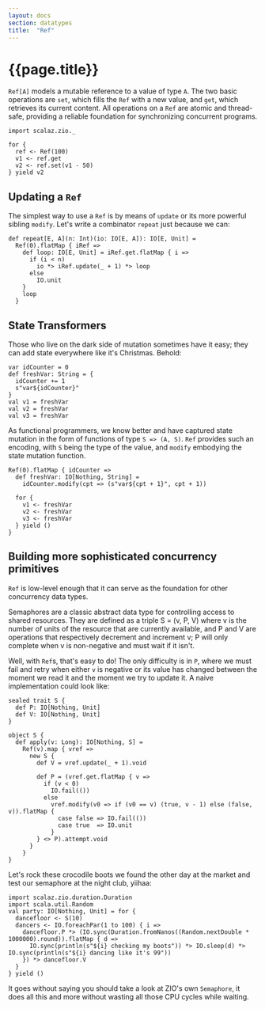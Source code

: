 ```yaml
---
layout: docs
section: datatypes
title:  "Ref"
---
```


# {{page.title}}

`Ref[A]` models a mutable reference to a value of type `A`. The two basic operations are `set`, which fills the `Ref` with a new value, and `get`, which retrieves its current content. All operations on a `Ref` are atomic and thread-safe, providing a reliable foundation for synchronizing concurrent programs.

```tut:silent
import scalaz.zio._

for {
  ref <- Ref(100)
  v1 <- ref.get
  v2 <- ref.set(v1 - 50)
} yield v2
```

## Updating a `Ref`

The simplest way to use a `Ref` is by means of `update` or its more powerful sibling `modify`. Let's write a combinator `repeat` just because we can:

```tut:silent
def repeat[E, A](n: Int)(io: IO[E, A]): IO[E, Unit] =
  Ref(0).flatMap { iRef =>
    def loop: IO[E, Unit] = iRef.get.flatMap { i =>
      if (i < n)
        io *> iRef.update(_ + 1) *> loop
      else
        IO.unit
    }
    loop
  }
```

## State Transformers

Those who live on the dark side of mutation sometimes have it easy; they can add state everywhere like it's Christmas. Behold:

```tut:silent
var idCounter = 0
def freshVar: String = {
  idCounter += 1
  s"var${idCounter}"
}
val v1 = freshVar
val v2 = freshVar
val v3 = freshVar
```

As functional programmers, we know better and have captured state mutation in the form of functions of type `S => (A, S)`. `Ref` provides such an encoding, with `S` being the type of the value, and `modify` embodying the state mutation function.

```tut:silent
Ref(0).flatMap { idCounter =>
  def freshVar: IO[Nothing, String] =
    idCounter.modify(cpt => (s"var${cpt + 1}", cpt + 1))

  for {
    v1 <- freshVar
    v2 <- freshVar
    v3 <- freshVar
  } yield ()
}
```

## Building more sophisticated concurrency primitives

`Ref` is low-level enough that it can serve as the foundation for other concurrency data types.

Semaphores are a classic abstract data type for controlling access to shared resources. They are defined as a triple S = (v, P, V) where v is the number of units of the resource that are currently available, and P and V are operations that respectively decrement and increment v; P will only complete when v is non-negative and must wait if it isn't.

Well, with `Ref`s, that's easy to do! The only difficulty is in `P`, where we must fail and retry when either `v` is negative or its value has changed between the moment we read it and the moment we try to update it. A naive implementation could look like:

```tut:silent
sealed trait S {
  def P: IO[Nothing, Unit]
  def V: IO[Nothing, Unit]
}

object S {
  def apply(v: Long): IO[Nothing, S] =
    Ref(v).map { vref =>
      new S {
        def V = vref.update(_ + 1).void

        def P = (vref.get.flatMap { v =>
          if (v < 0)
            IO.fail(())
          else
            vref.modify(v0 => if (v0 == v) (true, v - 1) else (false, v)).flatMap {
              case false => IO.fail(())
              case true  => IO.unit
            }
        } <> P).attempt.void
      }
    }
}
```

Let's rock these crocodile boots we found the other day at the market and test our semaphore at the night club, yiihaa:

```tut:silent
import scalaz.zio.duration.Duration
import scala.util.Random
val party: IO[Nothing, Unit] = for {
  dancefloor <- S(10)
  dancers <- IO.foreachPar(1 to 100) { i =>
    dancefloor.P *> (IO.sync(Duration.fromNanos((Random.nextDouble * 1000000).round)).flatMap { d =>
      IO.sync(println(s"${i} checking my boots")) *> IO.sleep(d) *> IO.sync(println(s"${i} dancing like it's 99"))
    }) *> dancefloor.V
  }
} yield ()
```

It goes without saying you should take a look at ZIO's own `Semaphore`, it does all this and more without wasting all those CPU cycles while waiting.
